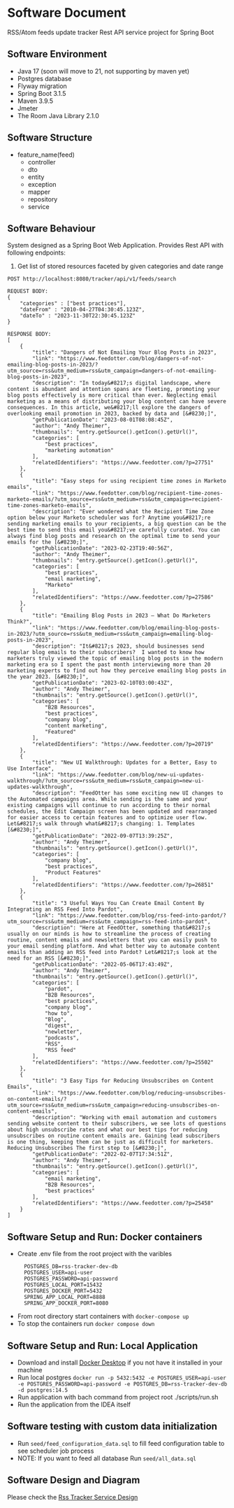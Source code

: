 # Software Document
RSS/Atom feeds update tracker Rest API service project for Spring Boot

## Software Environment

- Java 17 (soon will move to 21, not supporting by maven yet)
- Postgres database
- Flyway migration
- Spring Boot 3.1.5
- Maven 3.9.5
- Jmeter
- The Room Java Library 2.1.0

## Software Structure
- feature_name(feed) 
  - controller
  - dto
  - entity
  - exception
  - mapper
  - repository
  - service

## Software Behaviour
System designed as a Spring Boot Web Application. Provides Rest API with following endpoints:

1. Get list of stored resources faceted by given categories and date range
``` 
POST http://localhost:8080/tracker/api/v1/feeds/search

REQUEST BODY:
{
    "categories" : ["best practices"],
    "dateFrom" : "2010-04-27T04:30:45.123Z",
    "dateTo" : "2023-11-30T22:30:45.123Z"
}
    
RESPONSE BODY:
[
    {
        "title": "Dangers of Not Emailing Your Blog Posts in 2023",
        "link": "https://www.feedotter.com/blog/dangers-of-not-emailing-blog-posts-in-2023/?utm_source=rss&utm_medium=rss&utm_campaign=dangers-of-not-emailing-blog-posts-in-2023",
        "description": "In today&#8217;s digital landscape, where content is abundant and attention spans are fleeting, promoting your blog posts effectively is more critical than ever. Neglecting email marketing as a means of distributing your blog content can have severe consequences. In this article, we&#8217;ll explore the dangers of overlooking email promotion in 2023, backed by data and [&#8230;]",
        "getPublicationDate": "2023-08-01T08:08:45Z",
        "author": "Andy Theimer",
        "thumbnails": "entry.getSource().getIcon().getUrl()",
        "categories": [
            "best practices",
            "marketing automation"
        ],
        "relatedIdentifiers": "https://www.feedotter.com/?p=27751"
    },
    {
        "title": "Easy steps for using recipient time zones in Marketo emails",
        "link": "https://www.feedotter.com/blog/recipient-time-zones-marketo-emails/?utm_source=rss&utm_medium=rss&utm_campaign=recipient-time-zones-marketo-emails",
        "description": "Ever wondered what the Recipient Time Zone option below your Marketo scheduler was for? Anytime you&#8217;re sending marketing emails to your recipients, a big question can be the best time to send this email you&#8217;ve carefully curated. You can always find blog posts and research on the optimal time to send your emails for the [&#8230;]",
        "getPublicationDate": "2023-02-23T19:40:56Z",
        "author": "Andy Theimer",
        "thumbnails": "entry.getSource().getIcon().getUrl()",
        "categories": [
            "best practices",
            "email marketing",
            "Marketo"
        ],
        "relatedIdentifiers": "https://www.feedotter.com/?p=27586"
    },
    {
        "title": "Emailing Blog Posts in 2023 – What Do Marketers Think?",
        "link": "https://www.feedotter.com/blog/emailing-blog-posts-in-2023/?utm_source=rss&utm_medium=rss&utm_campaign=emailing-blog-posts-in-2023",
        "description": "It&#8217;s 2023, should businesses send regular blog emails to their subscribers?  I wanted to know how marketers truly viewed the topic of emailing blog posts in the modern marketing era so I spent the past month interviewing more than 20 marketing experts to find out how they perceive emailing blog posts in the year 2023. [&#8230;]",
        "getPublicationDate": "2023-02-10T03:00:43Z",
        "author": "Andy Theimer",
        "thumbnails": "entry.getSource().getIcon().getUrl()",
        "categories": [
            "B2B Resources",
            "best practices",
            "company blog",
            "content marketing",
            "Featured"
        ],
        "relatedIdentifiers": "https://www.feedotter.com/?p=20719"
    },
    {
        "title": "New UI Walkthrough: Updates for a Better, Easy to Use Interface",
        "link": "https://www.feedotter.com/blog/new-ui-updates-walkthrough/?utm_source=rss&utm_medium=rss&utm_campaign=new-ui-updates-walkthrough",
        "description": "FeedOtter has some exciting new UI changes to the Automated campaigns area. While sending is the same and your existing campaigns will continue to run according to their normal schedules, the Edit Campaign screen has been updated and rearranged for easier access to certain features and to optimize user flow. Let&#8217;s walk through what&#8217;s changing: 1. Templates [&#8230;]",
        "getPublicationDate": "2022-09-07T13:39:25Z",
        "author": "Andy Theimer",
        "thumbnails": "entry.getSource().getIcon().getUrl()",
        "categories": [
            "company blog",
            "best practices",
            "Product Features"
        ],
        "relatedIdentifiers": "https://www.feedotter.com/?p=26851"
    },
    {
        "title": "3 Useful Ways You Can Create Email Content By Integrating an RSS Feed Into Pardot",
        "link": "https://www.feedotter.com/blog/rss-feed-into-pardot/?utm_source=rss&utm_medium=rss&utm_campaign=rss-feed-into-pardot",
        "description": "Here at FeedOtter, something that&#8217;s usually on our minds is how to streamline the process of creating routine, content emails and newsletters that you can easily push to your email sending platform. And what better way to automate content emails than adding an RSS feed into Pardot? Let&#8217;s look at the need for an RSS [&#8230;]",
        "getPublicationDate": "2022-05-06T17:43:49Z",
        "author": "Andy Theimer",
        "thumbnails": "entry.getSource().getIcon().getUrl()",
        "categories": [
            "pardot",
            "B2B Resources",
            "best practices",
            "company blog",
            "how to",
            "Blog",
            "digest",
            "newletter",
            "podcasts",
            "RSS",
            "RSS feed"
        ],
        "relatedIdentifiers": "https://www.feedotter.com/?p=25502"
    },
    {
        "title": "3 Easy Tips for Reducing Unsubscribes on Content Emails",
        "link": "https://www.feedotter.com/blog/reducing-unsubscribes-on-content-emails/?utm_source=rss&utm_medium=rss&utm_campaign=reducing-unsubscribes-on-content-emails",
        "description": "Working with email automation and customers sending website content to their subscribers, we see lots of questions about high unsubscribe rates and what our best tips for reducing unsubscribes on routine content emails are. Gaining lead subscribers is one thing, keeping them can be just as difficult for marketers.  Reducing Unsubscribes The first step to [&#8230;]",
        "getPublicationDate": "2022-02-07T17:34:51Z",
        "author": "Andy Theimer",
        "thumbnails": "entry.getSource().getIcon().getUrl()",
        "categories": [
            "email marketing",
            "B2B Resources",
            "best practices"
        ],
        "relatedIdentifiers": "https://www.feedotter.com/?p=25458"
    }
]
```

## Software Setup and Run:  Docker containers
- Create  .env file from the root project with the varibles
  ```
    POSTGRES_DB=rss-tracker-dev-db
    POSTGRES_USER=api-user
    POSTGRES_PASSWORD=api-password
    POSTGRES_LOCAL_PORT=15432
    POSTGRES_DOCKER_PORT=5432
    SPRING_APP_LOCAL_PORT=8888
    SPRING_APP_DOCKER_PORT=8080
  ```
- From root directory start containers with `docker-compose up`
- To stop the containers run `docker compose down`

## Software Setup and Run: Local Application
- Download and install [Docker Desktop](https://www.docker.com/products/docker-desktop/) if you not have it installed in your machine
- Run local postgres ```docker run -p 5432:5432 -e POSTGRES_USER=api-user  -e POSTGRES_PASSWORD=api-password -e POSTGRES_DB=rss-tracker-dev-db -d postgres:14.5```
- Run application with bach command from project root ./scripts/run.sh
- Run the application from the IDEA itself

## Software testing with custom data initialization
- Run `seed/feed_configuration_data.sql` to fill feed configuration table to see scheduler job process
- NOTE: If you want to feed all database Run `seed/all_data.sql`

## Software Design and Diagram
Please check the [Rss Tracker Service Design](design/rss-tracker-service-draft-design-flow.drawio)
